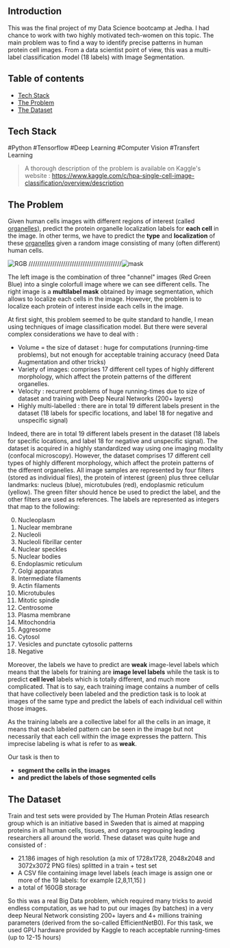 ## Introduction

This was the final project of my Data Science bootcamp at Jedha. I had chance to work with two highly motivated tech-women on this topic.
The main problem was to find a way to identify precise patterns in human protein cell images. From a data scientist point of view, this was a multi-label classification model (18 labels) with Image Segmentation.



## Table of contents
* [Tech Stack](#tech-stack)
* [The Problem](#the-problem)
* [The Dataset](#the-dataset)



## Tech Stack

#Python #Tensorflow #Deep Learning #Computer Vision #Transfert Learning 

> A thorough description of the problem is available on Kaggle's website : https://www.kaggle.com/c/hpa-single-cell-image-classification/overview/description 




## The Problem
Given human cells images with different regions of interest (called [organelles](https://en.wikipedia.org/wiki/Organelle)),
predict the protein organelle localization labels for **each cell** in the image. In other terms, we have to predict the **type** and **localization** of these [organelles](https://en.wikipedia.org/wiki/Organelle) given a random image consisting of many (often different) human cells. 


![RGB](https://github.com/Proxima-centaury-b/Kaggle_Cell_Classification/blob/main/RGB.png)   ///////////////////////////////////////////![mask](https://github.com/Proxima-centaury-b/Kaggle_Cell_Classification/blob/main/mask.png)

                
The left image is the combination of three "channel" images (Red Green Blue) into a single colorfull image where we can see different cells. The right image is a **multilabel mask**
 obtained by image segmentation, which allows to localize each cells in the image. However, the problem is to localize each protein of interest inside each cells in the image.


At first sight, this problem seemed to be quite standard to handle, I mean using techniques of image classification model. But there were several complex considerations we have to deal with : 
- Volume = the size of dataset : huge for computations (running-time problems), but not enough for acceptable training accuracy (need Data Augmentation and other tricks)
- Variety of images: comprises 17 different cell types of highly different morphology, which affect the protein patterns of the different organelles.
- Velocity : recurrent problems of huge running-times due to size of dataset and training with Deep Neural Networks (200+ layers)
- Highly multi-labelled : there are in total 19 different labels present in the dataset (18 labels for specific locations, and label 18 for negative and unspecific signal)


Indeed, there are in total 19 different labels present in the dataset (18 labels for specific locations, and label 18 for negative and unspecific signal). The dataset is acquired in a highly standardized way using one imaging modality (confocal microscopy). However, the dataset comprises 17 different cell types of highly different morphology, which affect the protein patterns of the different organelles. All image samples are represented by four filters (stored as individual files), the protein of interest (green) plus three cellular landmarks: nucleus (blue), microtubules (red), endoplasmic reticulum (yellow). The green filter should hence be used to predict the label, and the other filters are used as references. The labels are represented as integers that map to the following:

0. Nucleoplasm
1. Nuclear membrane
2. Nucleoli
3. Nucleoli fibrillar center
4. Nuclear speckles
5. Nuclear bodies
6. Endoplasmic reticulum
7. Golgi apparatus
8. Intermediate filaments
9. Actin filaments
10. Microtubules
11. Mitotic spindle
12. Centrosome
13. Plasma membrane
14. Mitochondria
15. Aggresome
16. Cytosol
17. Vesicles and punctate cytosolic patterns
18. Negative



Moreover, the labels we have to predict are **weak** image-level labels which means that the labels for training are **image level labels** while the task is to predict **cell level** labels which is totally different, and much more complicated. That is to say, each training image contains a number of cells that have collectively been labeled and the prediction task is to look at images of the same type and predict the labels of each individual cell within those images.

As the training labels are a collective label for all the cells in an image, it means that each labeled pattern can be seen in the image but not necessarily that each cell within the image expresses the pattern. This imprecise labeling is what is refer to as **weak**.


Our task is then to 
- **segment the cells in the images**
- **and predict the labels of those segmented cells**



## The Dataset

Train and test sets were provided by The Human Protein Atlas research group  which is an initiative based in Sweden that is aimed at mapping proteins in all human cells, tissues, and organs regrouping leading researchers all around the world. These dataset was quite huge and consisted of :

- 21.186 images of high resolution (a mix of 1728x1728, 2048x2048 and 3072x3072 PNG files) splitted in a train + test set
- A CSV file containing image level labels (each image is assign one or more of the 19 labels: for example [2,8,11,15] )
- a total of 160GB storage

So this was a real Big Data problem, which required many tricks to avoid endless computation, as we had to put our images (by batches) in a very deep Neural Network consisting 200+ layers and 4+ millions training parameters (derived from the so-called EfficientNetB0). For this task, we used GPU hardware provided by Kaggle to reach acceptable running-times (up to 12-15 hours)


